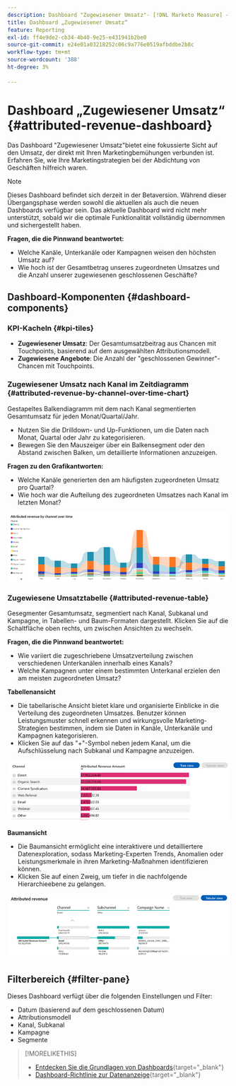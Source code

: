 ```yaml
---
description: Dashboard "Zugewiesener Umsatz"- [!DNL Marketo Measure] - Produkt
title: Dashboard „Zugewiesener Umsatz“
feature: Reporting
exl-id: ff4e9de2-cb34-4b40-9e25-e431941b2be0
source-git-commit: e24e01a03218252c06c9a776e0519afbddbe2b8c
workflow-type: tm+mt
source-wordcount: '388'
ht-degree: 3%

---
```


# Dashboard „Zugewiesener Umsatz“ {#attributed-revenue-dashboard}

Das Dashboard &quot;Zugewiesener Umsatz&quot;bietet eine fokussierte Sicht auf den Umsatz, der direkt mit Ihren Marketingbemühungen verbunden ist. Erfahren Sie, wie Ihre Marketingstrategien bei der Abdichtung von Geschäften hilfreich waren.

>[!NOTE]
>
>Dieses Dashboard befindet sich derzeit in der Betaversion. Während dieser Übergangsphase werden sowohl die aktuellen als auch die neuen Dashboards verfügbar sein. Das aktuelle Dashboard wird nicht mehr unterstützt, sobald wir die optimale Funktionalität vollständig übernommen und sichergestellt haben.

**Fragen, die die Pinnwand beantwortet:**

* Welche Kanäle, Unterkanäle oder Kampagnen weisen den höchsten Umsatz auf?
* Wie hoch ist der Gesamtbetrag unseres zugeordneten Umsatzes und die Anzahl unserer zugewiesenen geschlossenen Geschäfte?

## Dashboard-Komponenten {#dashboard-components}

### KPI-Kacheln {#kpi-tiles}

* **Zugewiesener Umsatz**: Der Gesamtumsatzbeitrag aus Chancen mit Touchpoints, basierend auf dem ausgewählten Attributionsmodell.
* **Zugewiesene Angebote**: Die Anzahl der &quot;geschlossenen Gewinner&quot;-Chancen mit Touchpoints.

### Zugewiesener Umsatz nach Kanal im Zeitdiagramm {#attributed-revenue-by-channel-over-time-chart}

Gestapeltes Balkendiagramm mit dem nach Kanal segmentierten Gesamtumsatz für jeden Monat/Quartal/Jahr.

* Nutzen Sie die Drilldown- und Up-Funktionen, um die Daten nach Monat, Quartal oder Jahr zu kategorisieren.
* Bewegen Sie den Mauszeiger über ein Balkensegment oder den Abstand zwischen Balken, um detaillierte Informationen anzuzeigen.

**Fragen zu den Grafikantworten:**

* Welche Kanäle generierten den am häufigsten zugeordneten Umsatz pro Quartal?
* Wie hoch war die Aufteilung des zugeordneten Umsatzes nach Kanal im letzten Monat?

![](assets/attributed-revenue-dashboard-1.png)

### Zugewiesene Umsatztabelle {#attributed-revenue-table}

Gesegmenter Gesamtumsatz, segmentiert nach Kanal, Subkanal und Kampagne, in Tabellen- und Baum-Formaten dargestellt. Klicken Sie auf die Schaltfläche oben rechts, um zwischen Ansichten zu wechseln.

**Fragen, die die Pinnwand beantwortet:**

* Wie variiert die zugeschriebene Umsatzverteilung zwischen verschiedenen Unterkanälen innerhalb eines Kanals?
* Welche Kampagnen unter einem bestimmten Unterkanal erzielen den am meisten zugeordneten Umsatz?

**Tabellenansicht**

* Die tabellarische Ansicht bietet klare und organisierte Einblicke in die Verteilung des zugeordneten Umsatzes. Benutzer können Leistungsmuster schnell erkennen und wirkungsvolle Marketing-Strategien bestimmen, indem sie Daten in Kanäle, Unterkanäle und Kampagnen kategorisieren.
* Klicken Sie auf das &quot;+&quot;-Symbol neben jedem Kanal, um die Aufschlüsselung nach Subkanal und Kampagne anzuzeigen.

![](assets/attributed-revenue-dashboard-2.png)

**Baumansicht**

* Die Baumansicht ermöglicht eine interaktivere und detailliertere Datenexploration, sodass Marketing-Experten Trends, Anomalien oder Leistungsmerkmale in ihren Marketing-Maßnahmen identifizieren können.
* Klicken Sie auf einen Zweig, um tiefer in die nachfolgende Hierarchieebene zu gelangen.

![](assets/attributed-revenue-dashboard-3.png)

## Filterbereich {#filter-pane}

Dieses Dashboard verfügt über die folgenden Einstellungen und Filter:

* Datum (basierend auf dem geschlossenen Datum)
* Attributionsmodell
* Kanal, Subkanal
* Kampagne
* Segmente

>[!MORELIKETHIS]
>
>* [Entdecken Sie die Grundlagen von Dashboards](/help/marketo-measure-discover-ui/dashboards/discover-dashboard-basics.md){target="_blank"}
>* [Dashboard-Richtlinie zur Datenanzeige](/help/marketo-measure-discover-ui/dashboards/dashboard-data-visibility-policy.md){target="_blank"}

